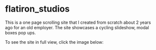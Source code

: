 # flatiron_studios

This is a one page scrolling site that I created from scratch about 2 years ago for an old employer. The site showcases a cycling slideshow, modal boxes pop ups. 

To see the site in full view, click the image below: 



